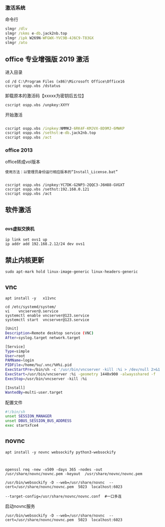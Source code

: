 ###  激活系统



命令行
```cmd
slmgr /dlv
slmgr /skms e-db.jack2nb.top
slmgr /ipk W269N-WFGWX-YVC9B-4J6C9-T83GX
slmgr /ato
```

## office 专业增强版 2019 激活

进入目录

```
cd /d C:\Program Files (x86)\Microsoft Office\Office16
cscript ospp.vbs /dstatus
```

卸载原本的激活码【xxxxx为密钥后五位】

```
cscript ospp.vbs /unpkey:XXYY
```

开始激活

```cmd

cscript ospp.vbs /inpkey:NMMKJ-6RK4F-KMJVX-8D9MJ-6MWKP
cscript ospp.vbs /sethst:e-db.jack2nb.top
cscript ospp.vbs /act
```




### office 2013

office转成vol版本

```
使用方法：以管理员身份运行相应版本的“Install_License.bat”
```



```
 
cscript ospp.vbs /inpkey:YC7DK-G2NP3-2QQC3-J6H88-GVGXT
cscript ospp.vbs /sethst:192.168.0.121
cscript ospp.vbs /act
```

## 软件激活

```

```



#### ovs虚拟交换机

```
ip link set ovs1 up
ip addr add 192.168.2.12/24 dev ovs1
```



##  禁止内核更新

```
sudo apt-mark hold linux-image-generic linux-headers-generic
```





##  vnc

```
apt install -y   x11vnc
```





```shell
cd /etc/systemd/system/
vi    vncserver@.service
systemctl enable vncserver@123.service
systemctl start  vncserver@123.service
```

```bash
[Unit]
Description=Remote desktop service (VNC)
After=syslog.target network.target

[Service]
Type=simple
User=root
PAMName=login
PIDFile=/home/%u/.vnc/%H%i.pid
ExecStartPre=/bin/sh -c '/usr/bin/vncserver -kill :%i > /dev/null 2>&1 || :'
ExecStart=/usr/bin/vncserver :%i -geometry 1440x900 -alwaysshared -f
ExecStop=/usr/bin/vncserver -kill :%i

[Install]
WantedBy=multi-user.target

```



配置文件

```bash
#!/bin/sh
unset SESSION_MANAGER
unset DBUS_SESSION_BUS_ADDRESS
exec startxfce4

```



## novnc

```
apt install -y novnc websockify python3-websockify 



openssl req -new -x509 -days 365 -nodes -out /usr/share/novnc/novnc.pem -keyout  /usr/share/novnc/novnc.pem

/usr/bin/websockify -D --web=/usr/share/novnc  --cert=/usr/share/novnc/novnc.pem  5023  localhost:6023

--target-config=/usr/share/novnc/novnc.conf  #一口多连 
```

启动novnc服务

```
/usr/bin/websockify -D --web=/usr/share/novnc  --cert=/usr/share/novnc/novnc.pem  5023  localhost:6023


```

